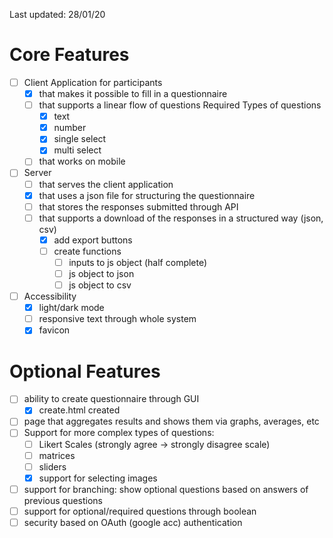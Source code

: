 Last updated: 28/01/20

# Core Features
- [ ] Client Application for participants
  - [x] that makes it possible to fill in a questionnaire
  - [ ] that supports a linear flow of questions
    Required Types of questions
    - [x] text
    - [x] number
    - [x] single select
    - [x] multi select
  - [ ] that works on mobile

- [ ] Server
  - [ ] that serves the client application
  - [x] that uses a json file for structuring the questionnaire
  - [ ] that stores the responses submitted through API
  - [ ] that supports a download of the responses in a structured way (json, csv)
    - [x] add export buttons
    - [ ] create functions
      - [ ] inputs to js object (half complete)
      - [ ] js object to json
      - [ ] js object to csv

- [ ] Accessibility
  - [x] light/dark mode
  - [ ] responsive text through whole system
  - [x] favicon

# Optional Features
- [ ] ability to create questionnaire through GUI
  - [x] create.html created
- [ ] page that aggregates results and shows them via graphs, averages, etc
- [ ] Support for more complex types of questions:
  - [ ] Likert Scales (strongly agree -> strongly disagree scale)
  - [ ] matrices
  - [ ] sliders
  - [x] support for selecting images
- [ ] support for branching: show optional questions based on answers of previous questions
- [ ] support for optional/required questions through boolean
- [ ] security based on OAuth (google acc) authentication
